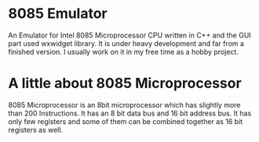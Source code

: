 # 8085 Emulator
An Emulator for Intel 8085 Microprocessor CPU written in C++ and the GUI part used wxwidget library. It is under heavy development and far from a finished version. I usually work on it in my free time as a hobby project.

# A little about 8085 Microprocessor
8085 Microprocessor is an 8bit microprocessor which has slightly more than 200 Instructions. It has an 8 bit data bus and 16 bit address bus.
It has only few registers and some of them can be combined together as 16 bit registers as well.